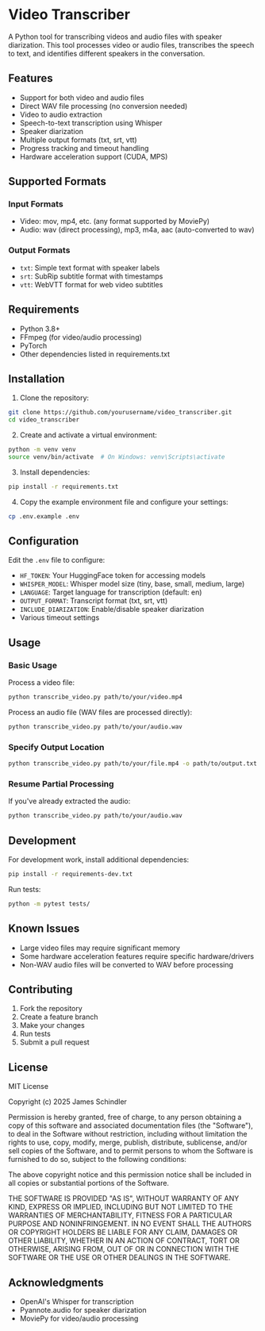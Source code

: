 # Video Transcriber

A Python tool for transcribing videos and audio files with speaker diarization. This tool processes video or audio files, transcribes the speech to text, and identifies different speakers in the conversation.

## Features

- Support for both video and audio files
- Direct WAV file processing (no conversion needed)
- Video to audio extraction
- Speech-to-text transcription using Whisper
- Speaker diarization
- Multiple output formats (txt, srt, vtt)
- Progress tracking and timeout handling
- Hardware acceleration support (CUDA, MPS)

## Supported Formats

### Input Formats
- Video: mov, mp4, etc. (any format supported by MoviePy)
- Audio: wav (direct processing), mp3, m4a, aac (auto-converted to wav)

### Output Formats
- `txt`: Simple text format with speaker labels
- `srt`: SubRip subtitle format with timestamps
- `vtt`: WebVTT format for web video subtitles

## Requirements

- Python 3.8+
- FFmpeg (for video/audio processing)
- PyTorch
- Other dependencies listed in requirements.txt

## Installation

1. Clone the repository:
```bash
git clone https://github.com/yourusername/video_transcriber.git
cd video_transcriber
```

2. Create and activate a virtual environment:
```bash
python -m venv venv
source venv/bin/activate  # On Windows: venv\Scripts\activate
```

3. Install dependencies:
```bash
pip install -r requirements.txt
```

4. Copy the example environment file and configure your settings:
```bash
cp .env.example .env
```

## Configuration

Edit the `.env` file to configure:

- `HF_TOKEN`: Your HuggingFace token for accessing models
- `WHISPER_MODEL`: Whisper model size (tiny, base, small, medium, large)
- `LANGUAGE`: Target language for transcription (default: en)
- `OUTPUT_FORMAT`: Transcript format (txt, srt, vtt)
- `INCLUDE_DIARIZATION`: Enable/disable speaker diarization
- Various timeout settings

## Usage

### Basic Usage

Process a video file:
```bash
python transcribe_video.py path/to/your/video.mp4
```

Process an audio file (WAV files are processed directly):
```bash
python transcribe_video.py path/to/your/audio.wav
```

### Specify Output Location

```bash
python transcribe_video.py path/to/your/file.mp4 -o path/to/output.txt
```

### Resume Partial Processing

If you've already extracted the audio:
```bash
python transcribe_video.py path/to/your/audio.wav
```

## Development

For development work, install additional dependencies:
```bash
pip install -r requirements-dev.txt
```

Run tests:
```bash
python -m pytest tests/
```

## Known Issues

- Large video files may require significant memory
- Some hardware acceleration features require specific hardware/drivers
- Non-WAV audio files will be converted to WAV before processing

## Contributing

1. Fork the repository
2. Create a feature branch
3. Make your changes
4. Run tests
5. Submit a pull request

## License

MIT License

Copyright (c) 2025 James Schindler

Permission is hereby granted, free of charge, to any person obtaining a copy
of this software and associated documentation files (the "Software"), to deal
in the Software without restriction, including without limitation the rights
to use, copy, modify, merge, publish, distribute, sublicense, and/or sell
copies of the Software, and to permit persons to whom the Software is
furnished to do so, subject to the following conditions:

The above copyright notice and this permission notice shall be included in all
copies or substantial portions of the Software.

THE SOFTWARE IS PROVIDED "AS IS", WITHOUT WARRANTY OF ANY KIND, EXPRESS OR
IMPLIED, INCLUDING BUT NOT LIMITED TO THE WARRANTIES OF MERCHANTABILITY,
FITNESS FOR A PARTICULAR PURPOSE AND NONINFRINGEMENT. IN NO EVENT SHALL THE
AUTHORS OR COPYRIGHT HOLDERS BE LIABLE FOR ANY CLAIM, DAMAGES OR OTHER
LIABILITY, WHETHER IN AN ACTION OF CONTRACT, TORT OR OTHERWISE, ARISING FROM,
OUT OF OR IN CONNECTION WITH THE SOFTWARE OR THE USE OR OTHER DEALINGS IN THE
SOFTWARE.

## Acknowledgments

- OpenAI's Whisper for transcription
- Pyannote.audio for speaker diarization
- MoviePy for video/audio processing
